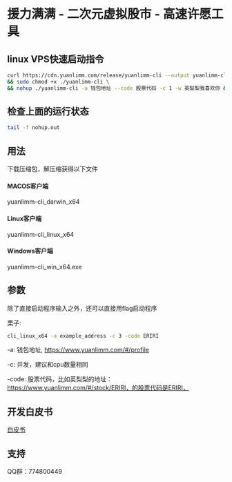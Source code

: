 # 援力满满 - 二次元虚拟股市 - 高速许愿工具

## linux VPS快速启动指令

```bash
curl https://cdn.yuanlimm.com/release/yuanlimm-cli --output yuanlimm-cli \
&& sudo chmod +x ./yuanlimm-cli \
&& nohup ./yuanlimm-cli -a 钱包地址 --code 股票代码 -c 1 -w 英梨梨我喜欢你 &
```

## 检查上面的运行状态

```bash
tail -f nohup.out
```


## 用法

下载压缩包，解压缩获得以下文件

#### MACOS客户端

yuanlimm-cli_darwin_x64

#### Linux客户端

yuanlimm-cli_linux_x64

#### Windows客户端

yuanlimm-cli_win_x64.exe

## 参数

除了直接启动程序输入之外，还可以直接用flag启动程序

栗子:

```bash
cli_linux_x64 -a example_address -c 3 -code ERIRI
```

-a: 钱包地址, https://www.yuanlimm.com/#/profile

-c: 并发，建议和cpu数量相同

-code: 股票代码，比如英梨梨的地址：https://www.yuanlimm.com/#/stock/ERIRI，的股票代码是ERIRI，

## 开发白皮书

[白皮书](/wite_paper.md)

## 支持

QQ群：774800449
